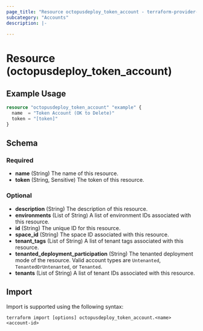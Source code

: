 ```yaml
---
page_title: "Resource octopusdeploy_token_account - terraform-provider-octopusdeploy"
subcategory: "Accounts"
description: |-
  
---
```


# Resource (octopusdeploy_token_account)



## Example Usage

```terraform
resource "octopusdeploy_token_account" "example" {
  name  = "Token Account (OK to Delete)"
  token = "[token]"
}
```

<!-- schema generated by tfplugindocs -->
## Schema

### Required

- **name** (String) The name of this resource.
- **token** (String, Sensitive) The token of this resource.

### Optional

- **description** (String) The description of this resource.
- **environments** (List of String) A list of environment IDs associated with this resource.
- **id** (String) The unique ID for this resource.
- **space_id** (String) The space ID associated with this resource.
- **tenant_tags** (List of String) A list of tenant tags associated with this resource.
- **tenanted_deployment_participation** (String) The tenanted deployment mode of the resource. Valid account types are `Untenanted`, `TenantedOrUntenanted`, or `Tenanted`.
- **tenants** (List of String) A list of tenant IDs associated with this resource.

## Import

Import is supported using the following syntax:

```shell
terraform import [options] octopusdeploy_token_account.<name> <account-id>
```